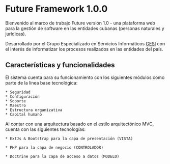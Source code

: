 Future Framework 1.0.0
========================

Bienvenido al marco de trabajo Future versi&oacute;n 1.0 - una plataforma web para la gesti&oacute;n de software en las entidades cubanas (personas naturales y jur&iacute;dicas).

Desarrollado por el Grupo Especializado en Servicios Inform&aacute;ticos [GESI][1] con el inter&eacute;s de informatizar los procesos realizados en las entidades del pa&iacute;s.

Caracter&iacute;sticas y funcionalidades
--------------

El sistema cuenta para su funcionamiento con los siguientes m&oacute;dulos como parte de la l&iacute;nea base tecnol&oacute;gica:

    * Seguridad
    * Configuración
    * Soporte
    * Maestro
    * Estructura organizativa
    * Capital humano
  
Al contar con una arquitectura basado en el estilo arquitect&oacute;nico MVC, cuenta con las siguientes tecnolog&iacute;as:
  
    * ExtJs & Bootstrap para la capa de presentación (VISTA)
  
    * PHP para la capa de negocio (CONTROLADOR)
  
    * Doctrine para la capa de acceso a datos (MODELO)


[1]:  https://www.gesicu.worpress.com